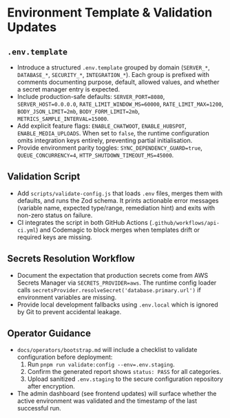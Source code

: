# Environment Template & Validation Updates

## `.env.template`
- Introduce a structured `.env.template` grouped by domain (`SERVER_*`, `DATABASE_*`, `SECURITY_*`, `INTEGRATION_*`). Each group
  is prefixed with comments documenting purpose, default, allowed values, and whether a secret manager entry is expected.
- Include production-safe defaults: `SERVER_PORT=8080`, `SERVER_HOST=0.0.0.0`, `RATE_LIMIT_WINDOW_MS=60000`, `RATE_LIMIT_MAX=1200`,
  `BODY_JSON_LIMIT=2mb`, `BODY_FORM_LIMIT=2mb`, `METRICS_SAMPLE_INTERVAL=15000`.
- Add explicit feature flags: `ENABLE_CHATWOOT`, `ENABLE_HUBSPOT`, `ENABLE_MEDIA_UPLOADS`. When set to `false`, the runtime
  configuration omits integration keys entirely, preventing partial initialisation.
- Provide environment parity toggles: `SYNC_DEPENDENCY_GUARD=true`, `QUEUE_CONCURRENCY=4`, `HTTP_SHUTDOWN_TIMEOUT_MS=45000`.

## Validation Script
- Add `scripts/validate-config.js` that loads `.env` files, merges them with defaults, and runs the Zod schema. It prints
  actionable error messages (variable name, expected type/range, remediation hint) and exits with non-zero status on failure.
- CI integrates the script in both GitHub Actions (`.github/workflows/api-ci.yml`) and Codemagic to block merges when templates
  drift or required keys are missing.

## Secrets Resolution Workflow
- Document the expectation that production secrets come from AWS Secrets Manager via `SECRETS_PROVIDER=aws`. The runtime config
  loader calls `secretsProvider.resolveSecret('database.primary.url')` if environment variables are missing.
- Provide local development fallbacks using `.env.local` which is ignored by Git to prevent accidental leakage.

## Operator Guidance
- `docs/operators/bootstrap.md` will include a checklist to validate configuration before deployment:
  1. Run `pnpm run validate:config --env=.env.staging`.
  2. Confirm the generated report shows `status: PASS` for all categories.
  3. Upload sanitized `.env.staging` to the secure configuration repository after encryption.
- The admin dashboard (see frontend updates) will surface whether the active environment was validated and the timestamp of the
  last successful run.
